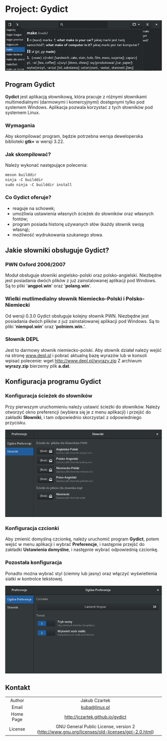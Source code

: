 # Project: Gydict

![](./data/images/gydict.png "Gydict")

## Program Gydict
**Gydict** jest aplikacją słownikową, która pracuje z różnymi słownikami multimedialnymi (darmowymi i komercyjnymi) dostępnymi tylko pod systemem Windows. Aplikacja pozwala korzystać z tych słowników pod systemem Linux.

### Wymagania
Aby skompilować program, będzie potrzebna wersja deweloperska biblioteki **gtk+** w wersji 3.22.

### Jak skompilować?
Należy wykonać następujące polecenia:
 ```
 meson builddir
 ninja -C builddir
 sudo ninja -C builddir install
 ```
### Co Gydict oferuje?
*  reaguje na schowek;
*  umożliwia  ustawienia własnych ścieżek do słowników oraz własnych fontów;
*  program posiada historię używanych słów (każdy słownik swoją własną);
*  możliwość wydrukowania szukanego słowa.

## Jakie słowniki obsługuje Gydict?

### PWN Oxford 2006/2007
Moduł obsługuje słowniki angielsko-polski oraz polsko-angielski. Niezbędne jest posiadania dwóch plików z już zainstalowanej aplikacji pod Windows. Są to pliki '**angpol.win**' oraz '**polang.win**'.

### Wielki mutlimedialny słownik Niemiecko-Polski i Polsko-Niemiecki
Od wersji 0.3.0 Gydict obsługuje kolejny słownik PWN. Niezbędne jest posiadania dwóch plików z już zainstalowanej aplikacji pod Windows. Są to pliki '**niempol.win**' oraz '**polniem.win.**'.

### Słownik DEPL
Jest to darmowy słownik niemiecko-polski. Aby słownik działał należy wejść na stronę www.depl.pl i pobrać aktualną bazę wyrazów lub w konsoli wpisać polecenie: wget http://www.depl.pl/wyrazy.zip
Z archiwum **wyrazy.zip** bierzemy plik **a.dat**.

## Konfiguracja programu Gydict

### Konfiguracja ścieżek do słowników
Przy pierwszym uruchomieniu należy ustawić ścieżki do słowników. Należy otworzyć okno preferencji (wybiera się je z menu aplikacji) i przejść do zakładki **Słowniki**, i tam odpowiednio skorzystać z odpowiedniego przycisku.

![](./data/images/pref02.png "Preferencje")

### Konfiguracja czcionki
Aby zmienić domyślną czcionkę, należy uruchomić program **Gydict**, potem wejść w menu aplikacji i wybrać **Preferencje**, i następnie przejść do zakładki **Ustawienia domyślne**, i następnie wybrać odpowiednią czcionkę.

### Pozostała konfiguracja
Ponadto można wybrać styl (ciemny lub jasny) oraz włączyć wyświetlenia siatki w kontrolce tekstowej.

![](./data/images/pref01.png "Preferencje")

## Kontakt
|             |                          |
| :----:      | :----:                   |
| Author      | Jakub Czartek            |
| Email       | kuba@linux.pl            |
| Home Page   | http://jczartek.github.io/gydict |
| License     | GNU General Public License, version 2 (http://www.gnu.org/licenses/old-licenses/gpl-2.0.html) |

